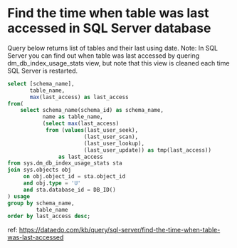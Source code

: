 # Find the time when table was last accessed in SQL Server database

Query below returns list of tables and their last using date.
Note: 
In SQL Server you can find out when table was last accessed by quering dm_db_index_usage_stats view, but note that this view is cleaned each time SQL Server is restarted.

``` sql
select [schema_name], 
       table_name, 
       max(last_access) as last_access 
from(
    select schema_name(schema_id) as schema_name,
           name as table_name,
           (select max(last_access) 
            from (values(last_user_seek),
                        (last_user_scan),
                        (last_user_lookup), 
                        (last_user_update)) as tmp(last_access))
                as last_access
from sys.dm_db_index_usage_stats sta
join sys.objects obj
     on obj.object_id = sta.object_id
     and obj.type = 'U'
     and sta.database_id = DB_ID()
) usage
group by schema_name, 
         table_name
order by last_access desc;
```

ref: https://dataedo.com/kb/query/sql-server/find-the-time-when-table-was-last-accessed